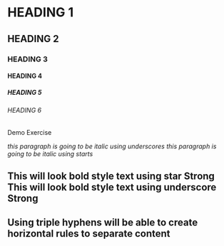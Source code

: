 <!--HEADING-->

# HEADING 1
## HEADING 2
### HEADING 3
#### HEADING 4
##### HEADING 5
###### HEADING 6 
Demo Exercise

<!--Italics-->
_this paragraph is going to be italic using underscores_
*this paragraph is going to be italic using starts*

<!--Strong-->
This will look bold style text using star **Strong**
This will look bold style text using underscore __Strong__
---
<!--Horizontal Rule-->
Using triple hyphens will be able to create horizontal rules to separate content
---
